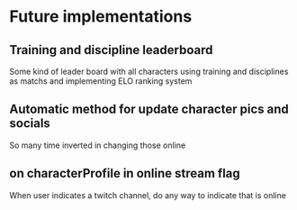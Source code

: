 # Future implementations

## Training and discipline leaderboard
Some kind of leader board with all characters using training and disciplines as matchs and implementing ELO ranking system

## Automatic method for update character pics and socials
So many time inverted in changing those online

## on characterProfile in online stream flag
When user indicates a twitch channel, do any way to indicate that is online
